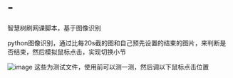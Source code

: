 # -
智慧树刷网课脚本，基于图像识别

python图像识别，通过比每20s截的图和自己预先设置的结束的图片，来判断是否结束，然后模拟鼠标点击，实现切换小节


![image](https://github.com/cmk2003/-/assets/117450082/1f238a76-58fb-4868-8c4d-4bab751c032d)
这些为测试文件，使用前可以测一测，然后调以下鼠标点击位置
